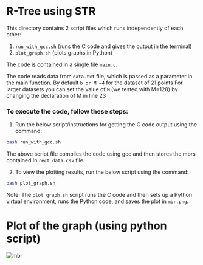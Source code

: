 # R-Tree using STR

This directory contains 2 script files which runs independently of each other:
1. `run_with_gcc.sh` (runs the C code and gives the output in the terminal)
2. `plot_graph.sh` (plots graphs in Python)

The code is contained in a single file `main.c`.

The code reads data from `data.txt` file, which is passed as a parameter in the main function.
By default `b or M =4` for the dataset of 21 points 
For larger datasets you can set the value of `M` (we tested with M=128) by changing the declaration of M in line 23

### To execute the code, follow these steps:
1. Run the below script/instructions for getting the C code output using the command:

```bash
bash run_with_gcc.sh
```
 The above script file compiles the code using gcc and then stores the mbrs contained in `rect_data.csv` file.

2. To view the plotting results, run the below script using the command:	

```bash
bash plot_graph.sh
```
Note: The `plot_graph.sh` script runs the C code and then sets up a Python virtual environment, runs the Python code, and saves the plot in `mbr.png`.

# Plot of the graph (using python script)

![mbr](https://github.com/HarshRathi2511/R-Tree/assets/75066364/794d7940-4cfc-45ad-b65a-d712425a7db5)

